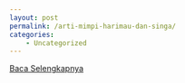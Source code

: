 ```yaml
---
layout: post
permalink: /arti-mimpi-harimau-dan-singa/
categories:
    - Uncategorized
---
```


[Baca Selengkapnya](/06)